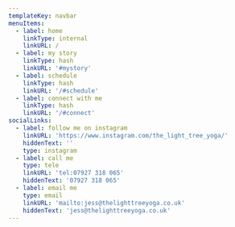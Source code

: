 ```yaml
---
templateKey: navbar
menuItems:
  - label: home
    linkType: internal
    linkURL: /
  - label: my story
    linkType: hash
    linkURL: '#mystory'
  - label: schedule
    linkType: hash
    linkURL: '/#schedule'
  - label: connect with me
    linkType: hash
    linkURL: '/#connect'
socialLinks:
  - label: follow me on instagram
    linkURL: 'https://www.instagram.com/the_light_tree_yoga/'
    hiddenText: ''
    type: instagram
  - label: call me
    type: tele
    linkURL: 'tel:07927 318 065'
    hiddenText: '07927 318 065'
  - label: email me
    type: email
    linkURL: 'mailto:jess@thelighttreeyoga.co.uk'
    hiddenText: 'jess@thelighttreeyoga.co.uk'
---
```


